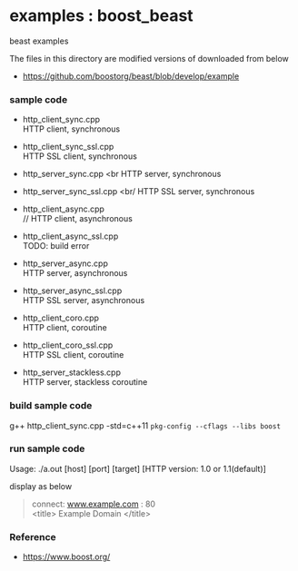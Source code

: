 examples : boost_beast
===============

beast examples <br/>

The files in this directory are modified versions of  downloaded from below <br/>
- https://github.com/boostorg/beast/blob/develop/example <br/>

### sample code
- http_client_sync.cpp <br/>
HTTP client, synchronous <br/>
- http_client_sync_ssl.cpp <br/>
HTTP SSL client, synchronous <br/>

- http_server_sync.cpp <br
HTTP server, synchronous <br/>
- http_server_sync_ssl.cpp <br/
HTTP SSL server, synchronous <br/>

- http_client_async.cpp <br/>
// HTTP client, asynchronous <br/>
- http_client_async_ssl.cpp <br/>
TODO: build error <br/>

- http_server_async.cpp <br/>
HTTP server, asynchronous <br/>
- http_server_async_ssl.cpp <br/>
HTTP SSL server, asynchronous <br/>

- http_client_coro.cpp <br/>
HTTP client, coroutine <br/>
- http_client_coro_ssl.cpp <br/>
HTTP SSL client, coroutine <br/>

- http_server_stackless.cpp <br/>
HTTP server, stackless coroutine <br/>


### build sample code
g++ http_client_sync.cpp -std=c++11 `pkg-config --cflags --libs boost` 

### run sample code
Usage: ./a.out [host] [port] [target] [HTTP version: 1.0 or 1.1(default)] <br/>

display as below <br/>
> connect: www.example.com : 80 <br/>
> \<title\> Example Domain \</title\> <br/>


### Reference <br/>
- https://www.boost.org/

